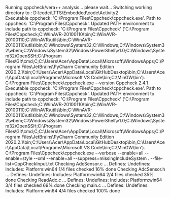 Running cppcheck/vera++ analysis... please wait...
Switching working directory to : D:\code\LTTS\Embedded\code\Activity2\
Executable cppcheck: 'C:\Program Files\Cppcheck\cppcheck.exe'.
Path to cppcheck: 'C:\Program Files\Cppcheck'.
Updated PATH environment to include path to cppcheck: 'C:\Program Files\Cppcheck' ('C:\Program Files\Cppcheck;C:\WinAVR-20100110\bin;C:\WinAVR-20100110;C:\WinAVR\utils\bin;C:\WinAVR-20100110\utils\bin;C:\Windows\System32;C:\Windows;C:\Windows\System32\wbem;C:\Windows\System32\WindowsPowerShell\v1.0;C:\Windows\System32\OpenSSH;C:\Program Files\Git\cmd;C;C:\Users\Acer\AppData\Local\Microsoft\WindowsApps;C:\Program Files\JetBrains\PyCharm Community Edition 2020.2.1\bin;C:\Users\Acer\AppData\Local\GitHubDesktop\bin;C:\Users\Acer\AppData\Local\Programs\Microsoft VS Code\bin;C:\MinGW\bin').
C:\Program Files\Cppcheck\cppcheck.exe --version
Cppcheck 2.4.1
Executable cppcheck: 'C:\Program Files\Cppcheck\cppcheck.exe'.
Path to cppcheck: 'C:\Program Files\Cppcheck'.
Updated PATH environment to include path to cppcheck: 'C:\Program Files\Cppcheck' ('C:\Program Files\Cppcheck;C:\WinAVR-20100110\bin;C:\WinAVR-20100110;C:\WinAVR\utils\bin;C:\WinAVR-20100110\utils\bin;C:\Windows\System32;C:\Windows;C:\Windows\System32\wbem;C:\Windows\System32\WindowsPowerShell\v1.0;C:\Windows\System32\OpenSSH;C:\Program Files\Git\cmd;C;C:\Users\Acer\AppData\Local\Microsoft\WindowsApps;C:\Program Files\JetBrains\PyCharm Community Edition 2020.2.1\bin;C:\Users\Acer\AppData\Local\GitHubDesktop\bin;C:\Users\Acer\AppData\Local\Programs\Microsoft VS Code\bin;C:\MinGW\bin').
C:\Program Files\Cppcheck\cppcheck.exe --verbose --enable=all --enable=style --xml --enable=all --suppress=missingIncludeSystem . --file-list=CppCheckInput.txt
Checking AdcSensor.c ...
Defines:
Undefines:
Includes:
Platform:win64
1/4 files checked 16% done
Checking AdcSensor.h ...
Defines:
Undefines:
Includes:
Platform:win64
2/4 files checked 35% done
Checking ReadAdc.c ...
Defines:
Undefines:
Includes:
Platform:win64
3/4 files checked 69% done
Checking main.c ...
Defines:
Undefines:
Includes:
Platform:win64
4/4 files checked 100% done
<?xml version="1.0" encoding="UTF-8"?>
<results version="2">
    <cppcheck version="2.4.1"/>
    <errors>
    </errors>
</results>
